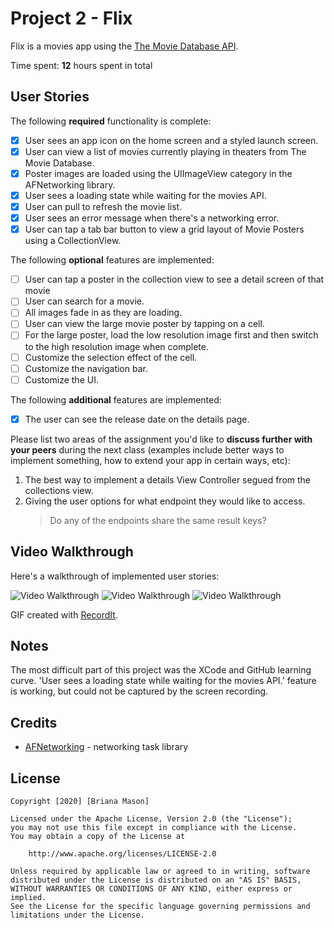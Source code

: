 # Project 2 - Flix

Flix is a movies app using the [The Movie Database API](http://docs.themoviedb.apiary.io/#).

Time spent: **12** hours spent in total

## User Stories

The following **required** functionality is complete:

- [x] User sees an app icon on the home screen and a styled launch screen.
- [x] User can view a list of movies currently playing in theaters from The Movie Database.
- [x] Poster images are loaded using the UIImageView category in the AFNetworking library.
- [x] User sees a loading state while waiting for the movies API.
- [x] User can pull to refresh the movie list.
- [x] User sees an error message when there's a networking error.
- [x] User can tap a tab bar button to view a grid layout of Movie Posters using a CollectionView.

The following **optional** features are implemented:

- [ ] User can tap a poster in the collection view to see a detail screen of that movie
- [ ] User can search for a movie.
- [ ] All images fade in as they are loading.
- [ ] User can view the large movie poster by tapping on a cell.
- [ ] For the large poster, load the low resolution image first and then switch to the high resolution image when complete.
- [ ] Customize the selection effect of the cell.
- [ ] Customize the navigation bar.
- [ ] Customize the UI.

The following **additional** features are implemented:

- [x] The user can see the release date on the details page.

Please list two areas of the assignment you'd like to **discuss further with your peers** during the next class (examples include better ways to implement something, how to extend your app in certain ways, etc):

1. The best way to implement a details View Controller segued from the collections view.
2. Giving the user options for what endpoint they would like to access.
     > Do any of the endpoints share the same result keys?

## Video Walkthrough

Here's a walkthrough of implemented user stories:

<img src='http://g.recordit.co/h3nTUcVjgz.gif' title='Video Walkthrough' width='' alt='Video Walkthrough' />
<img src='http://g.recordit.co/BZtkSjuDA2.gif' title='Video Walkthrough' width='' alt='Video Walkthrough' />
<img src='http://g.recordit.co/BZtkSjuDA2.gif' title='Video Walkthrough' width='' alt='Video Walkthrough' />

GIF created with [RecordIt](https://recordit.co/).

## Notes

The most difficult part of this project was the XCode and GitHub learning curve.
'User sees a loading state while waiting for the movies API.' feature is working, but could not be captured by the screen recording.


## Credits

- [AFNetworking](https://github.com/AFNetworking/AFNetworking) - networking task library

## License

    Copyright [2020] [Briana Mason]

    Licensed under the Apache License, Version 2.0 (the "License");
    you may not use this file except in compliance with the License.
    You may obtain a copy of the License at

        http://www.apache.org/licenses/LICENSE-2.0

    Unless required by applicable law or agreed to in writing, software
    distributed under the License is distributed on an "AS IS" BASIS,
    WITHOUT WARRANTIES OR CONDITIONS OF ANY KIND, either express or implied.
    See the License for the specific language governing permissions and
    limitations under the License.
